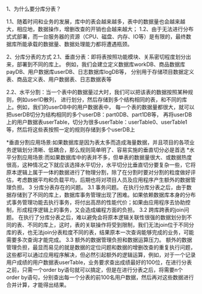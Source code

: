 1、为什么要分库分表？

1.1、随着时间和业务的发展，库中的表会越来越多，表中的数据量也会越来越大，相应地，数据操作，增删改查的开销也会越来越大；
1.2、由于无法进行分布式式部署，而一台服务器的资源（CPU、磁盘、内存、IO等）是有限的，最终数据库所能承载的数据量、数据处理能力都将遭遇瓶颈。

2、分库分表的方式
2.1、垂直分表：即将表按照功能模块、关系密切程度划分出来，部署到不同的库上。
例如，我们会建立定义数据库workDB、商品数据库payDB、用户数据库userDB、日志数据库logDB等，
分别用于存储项目数据定义表、商品定义表、用户数据表、日志数据表等

2.2、水平分割：当一个表中的数据量过大时，我们可以把该表的数据按照某种规则，例如userID散列，
进行划分，然后存储到多个结构相同的表，和不同的库上。例如，我们的userDB中的用户数据表中，
每一个表的数据量都很大，就可以把userDB切分为结构相同的多个userDB：part0DB、part1DB等，
再将userDB上的用户数据表userTable，切分为很多userTable：userTable0、userTable1等，然后将这些表按照一定的规则存储到多个userDB上

*垂直分割应用场景:如果数据库是因为表太多而造成海量数据，并且项目的各项业务逻辑划分清晰、低耦合，那么规则简单明了、容易实施的垂直切分必是首选
*水平分割应用场景:而如果数据库中的表并不多，但单表的数据量很大、或数据热度很高，这种情况之下就应该选择水平切分，水平切分比垂直切分要复杂一些，它将原本逻辑上属于一体的数据进行了物理分割，除了在分割时要对分割的粒度做好评估，考虑数据平均和负载平均，后期也将对项目人员及应用程序产生额外的数据管理负担。
3 分库分表存在的问题。
3.1 事务问题。
在执行分库分表之后，由于数据存储到了不同的库上，数据库事务管理出现了困难。如果依赖数据库本身的分布式事务管理功能去执行事务，将付出高昂的性能代价；如果由应用程序去协助控制，形成程序逻辑上的事务，又会造成编程方面的负担。
3.2 跨库跨表的join问题。
在执行了分库分表之后，难以避免会将原本逻辑关联性很强的数据划分到不同的表、不同的库上，这时，表的关联操作将受到限制，我们无法join位于不同分库的表，也无法join分表粒度不同的表，结果原本一次查询能够完成的业务，可能需要多次查询才能完成。
3.3 额外的数据管理负担和数据运算压力。
额外的数据管理负担，最显而易见的就是数据的定位问题和数据的增删改查的重复执行问题，这些都可以通过应用程序解决，但必然引起额外的逻辑运算，例如，对于一个记录用户成绩的用户数据表userTable，业务要求查出成绩最好的100位，在进行分表之前，只需一个order by语句就可以搞定，但是在进行分表之后，将需要n个order by语句，分别查出每一个分表的前100名用户数据，然后再对这些数据进行合并计算，才能得出结果。
